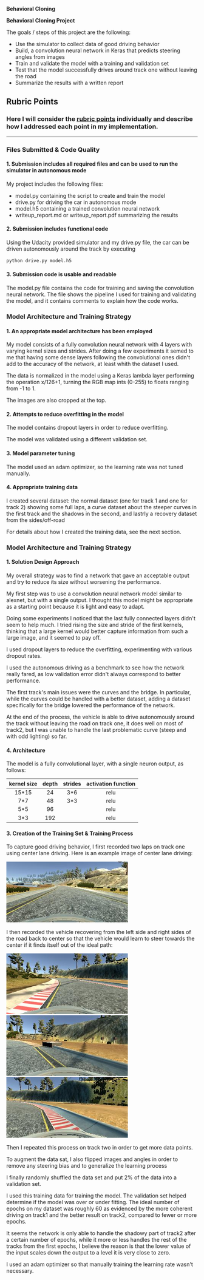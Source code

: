 **Behavioral Cloning** 

**Behavioral Cloning Project**

The goals / steps of this project are the following:
* Use the simulator to collect data of good driving behavior
* Build, a convolution neural network in Keras that predicts steering angles from images
* Train and validate the model with a training and validation set
* Test that the model successfully drives around track one without leaving the road
* Summarize the results with a written report


[//]: # (Image References)

[image3]: ./examples/offroad.jpg "Recovery Image"
[image4]: ./examples/offroad2.jpg "Recovery Image"
[image5]: ./examples/offroad3.jpg "Recovery Image"
[image2]: ./examples/normal.jpg "Normal Image"

## Rubric Points
### Here I will consider the [rubric points](https://review.udacity.com/#!/rubrics/432/view) individually and describe how I addressed each point in my implementation.  

---
### Files Submitted & Code Quality

#### 1. Submission includes all required files and can be used to run the simulator in autonomous mode

My project includes the following files:
* model.py containing the script to create and train the model
* drive.py for driving the car in autonomous mode
* model.h5 containing a trained convolution neural network 
* writeup_report.md or writeup_report.pdf summarizing the results

#### 2. Submission includes functional code
Using the Udacity provided simulator and my drive.py file, the car can be driven autonomously around the track by executing 
```sh
python drive.py model.h5
```

#### 3. Submission code is usable and readable

The model.py file contains the code for training and saving the convolution neural network. The file shows the pipeline I used for training and validating the model, and it contains comments to explain how the code works.

### Model Architecture and Training Strategy

#### 1. An appropriate model architecture has been employed

My model consists of a fully convolution neural network with 4 layers with varying kernel sizes and strides. After doing a few experiments it semed to me that having some dense layers following the convolutional ones didn't add to the accuracy of the network, at least whith the dataset I used.

The data is normalized in the model using a Keras lambda layer performing the operation x/126+1, turning the RGB map ints (0-255) to floats ranging from -1 to 1. 

The images are also cropped at the top.

#### 2. Attempts to reduce overfitting in the model

The model contains dropout layers in order to reduce overfitting. 

The model was validated using a different validation set.

#### 3. Model parameter tuning

The model used an adam optimizer, so the learning rate was not tuned manually.

#### 4. Appropriate training data

I created several dataset: the normal dataset (one for track 1 and one for track 2) showing some full laps, a curve dataset about the steeper curves in the first track and the shadows in the second, and lastrly a recovery dataset from the sides/off-road

For details about how I created the training data, see the next section.

### Model Architecture and Training Strategy

#### 1. Solution Design Approach

My overall strategy was to find a network that gave an acceptable output and try to reduce its size without worsening the performance.

My first step was to use a convolution neural network model similar to alexnet, but with a single output. I thought this model might be appropriate as a starting point because it is light and easy to adapt.

Doing some experiments I noticed that the last fully connected layers didn't seem to help much. I tried rising the size and stride of the first kernels, thinking that a large kernel would better capture information from such a large image, and it seemed to pay off.

I used dropout layers to reduce the overfitting, experimenting with various dropout rates.

I used the autonomous driving as a benchmark to see how the network really fared, as low validation error didn't always correspond to better performance.

The first track's main issues were the curves and the bridge. In particular, while the curves could be handled with a better dataset, adding a dataset specifically for the bridge lowered the performance of the network.

At the end of the process, the vehicle is able to drive autonomously around the track without leaving the road on track one, it does well on most of track2, but I was unable to handle the last problematic curve (steep and with odd lighting) so far.

#### 4. Architecture

The model is a fully convolutional layer, with a single neuron output, as follows:

| kernel size | depth | strides | activation function|
|:-----------:|:-----:|:-------:|:------------------:|
|15*15        |24     |3*6      |relu                |
|7*7          |48     |3*3      |relu                |
|5*5          |96     |         |relu                |
|3*3          |192    |         |relu                |



#### 3. Creation of the Training Set & Training Process

To capture good driving behavior, I first recorded two laps on track one using center lane driving. Here is an example image of center lane driving:

![alt text][image2]

I then recorded the vehicle recovering from the left side and right sides of the road back to center so that the vehicle would learn to steer towards the center if it finds itself out of the ideal path: 

![alt text][image3]
![alt text][image4]
![alt text][image5]

Then I repeated this process on track two in order to get more data points.

To augment the data sat, I also flipped images and angles in order to remove any steering bias and to generalize the learning process


I finally randomly shuffled the data set and put 2% of the data into a validation set. 

I used this training data for training the model. The validation set helped determine if the model was over or under fitting. The ideal number of epochs on my dataset was roughly 60 as evidenced by the more coherent driving on track1 and the better result on track2, compared to fewer or more epochs.

It seems the network is only able to handle the shadowy part of track2 after a certain number of epochs, while it more or less handles the rest of the tracks from the first epochs, I believe the reason is that the lower value of the input scales down the output to a level it is very close to zero.


I used an adam optimizer so that manually training the learning rate wasn't necessary.
